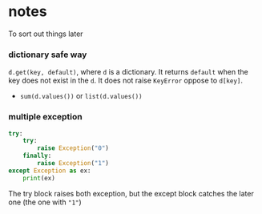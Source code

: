 # notes
To sort out things later

### dictionary safe way
`d.get(key, default)`, where `d` is a dictionary.
It returns `default` when the key does not exist in the `d`.
It does not raise `KeyError` oppose to `d[key]`.

* `sum(d.values())` or `list(d.values())`


### multiple exception
```python
try:
    try:
        raise Exception("0")
    finally:
        raise Exception("1")
except Exception as ex:
    print(ex)
```
The try block raises both exception, 
but the except block catches the later one (the one with `"1"`)
